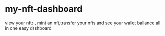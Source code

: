 # my-nft-dashboard
view your nfts , mint an nft,transfer your nfts and see your wallet ballance all in one easy dashboard
